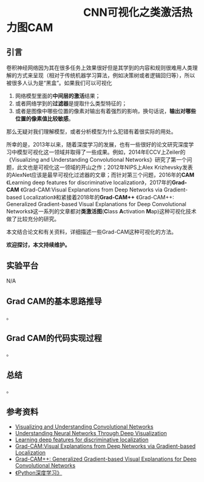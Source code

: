 # 　　　　　　　                 CNN可视化之类激活热力图CAM
## 引言

卷积神经网络因为其在很多任务上效果很好但是其学到的内容和规则很难用人类理解的方式来呈现（相对于传统机器学习算法，例如决策树或者逻辑回归等），所以被很多人认为是“黑盒”。如果我们可以可视化

1. 网络模型里面的**中间层的激活**结果；
2. 或者网络学到的**过滤器**是提取什么类型特征的；
3. 或者是图像中哪些位置的像素对输出有着强烈的影响，换句话说，**输出对哪些位置的像素值比较敏感**。

那么无疑对我们理解模型，或者分析模型为什么犯错有着很实际的用处。

所幸的是，2013年以来，随着深度学习的发展，也有一些很好的论文研究深度学习中模型可视化这一领域并取得了一些成果。例如，2014年ECCV上Zeiler的《Visualizing and Understanding Convolutional Networks》研究了第一个问题，此文也是可视化这一领域的开山之作；2012年NIPS上Alex Krizhevsky发表的AlexNet应该是最早可视化过滤器的文章；而针对第三个问题，2016年的**CAM** 《Learning deep features for discriminative localization》，2017年的**Grad-CAM** 《Grad-CAM:Visual Explanations from Deep Networks via Gradient-based Localization》和紧接着2018年的**Grad-CAM++** 《Grad-CAM++: Generalized Gradient-based Visual Explanations for Deep Convolutional Networks》这一系列的文章都对**类激活图**(**C**lass **A**ctivation **M**ap)这种可视化技术做了比较充分的研究。

本文结合论文和有关资料，详细描述一些Grad-CAM这种可视化的方法。

**欢迎探讨，本文持续维护。**

## 实验平台

N/A

## Grad CAM的基本思路推导

。

## Grad CAM的代码实现过程

。

## 总结

。

## 参考资料

+ [Visualizing and Understanding Convolutional Networks](https://arxiv.org/abs/1311.2901)
+ [Understanding Neural Networks Through Deep Visualization](https://arxiv.org/abs/1506.06579)
+ [Learning deep features for discriminative localization](https://arxiv.org/pdf/1512.04150.pdf)
+ [Grad-CAM:Visual Explanations from Deep Networks via Gradient-based Localization](https://arxiv.org/abs/1610.02391)
+ [Grad-CAM++: Generalized Gradient-based Visual Explanations for Deep Convolutional Networks](https://arxiv.org/abs/1710.11063v1)
+ [《Python深度学习》](https://book.douban.com/subject/30293801/)
